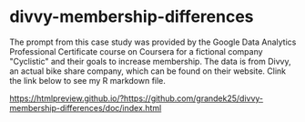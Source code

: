 # divvy-membership-differences

The prompt from this case study was provided by the Google Data Analytics Professional Certificate course on Coursera for a fictional company "Cyclistic" and their goals to increase membership. The data is from Divvy, an actual bike share company, which can be found on their website. Clink the link below to see my R markdown file.

https://htmlpreview.github.io/?https://github.com/grandek25/divvy-membership-differences/doc/index.html
